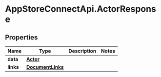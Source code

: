 # AppStoreConnectApi.ActorResponse

## Properties

Name | Type | Description | Notes
------------ | ------------- | ------------- | -------------
**data** | [**Actor**](Actor.md) |  | 
**links** | [**DocumentLinks**](DocumentLinks.md) |  | 


